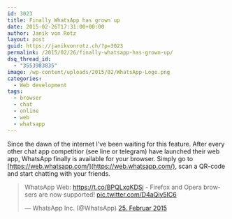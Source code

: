```yaml
---
id: 3023
title: Finally WhatsApp has grown up
date: 2015-02-26T17:31:00+00:00
author: Janik von Rotz
layout: post
guid: https://janikvonrotz.ch/?p=3023
permalink: /2015/02/26/finally-whatsapp-has-grown-up/
dsq_thread_id:
  - "3553983835"
image: /wp-content/uploads/2015/02/WhatsApp-Logo.png
categories:
  - Web development
tags:
  - browser
  - chat
  - online
  - web
  - whatsapp
---
```

Since the dawn of the internet I've been waiting for this feature. After every other chat app competitior (see line or telegram) have launched their web app, WhatsApp finally is available for your browser. Simply go to [https://web.whatsapp.com/](https://web.whatsapp.com/), scan a QR-code and start chatting with your friends.


<blockquote class="twitter-tweet" lang="de"><p>WhatsApp Web: <a href="https://t.co/BPQLxqKDSj">https://t.co/BPQLxqKDSj</a> - Firefox and Opera browsers are now supported! <a href="http://t.co/D4aQiy5IC6">pic.twitter.com/D4aQiy5IC6</a></p>&mdash; WhatsApp Inc. (@WhatsApp) <a href="https://twitter.com/WhatsApp/status/570730905028808705">25. Februar 2015</a></blockquote>
<script async src="//platform.twitter.com/widgets.js" charset="utf-8"></script>